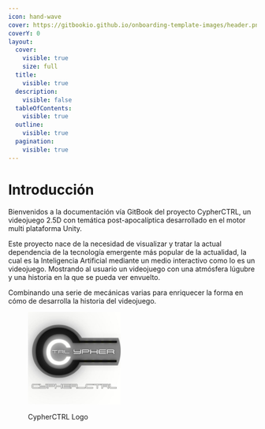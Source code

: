```yaml
---
icon: hand-wave
cover: https://gitbookio.github.io/onboarding-template-images/header.png
coverY: 0
layout:
  cover:
    visible: true
    size: full
  title:
    visible: true
  description:
    visible: false
  tableOfContents:
    visible: true
  outline:
    visible: true
  pagination:
    visible: true
---
```


# Introducción

Bienvenidos a la documentación vía GitBook del proyecto CypherCTRL, un videojuego 2.5D con temática post-apocalíptica desarrollado en el motor multi plataforma Unity.

Este proyecto nace de la necesidad de visualizar y tratar la actual dependencia de la tecnología emergente más popular de la actualidad, la cual es la Inteligencia Artificial mediante un medio interactivo como lo es un videojuego. Mostrando al usuario un videojuego con una atmósfera lúgubre y una historia en la que se pueda ver envuelto.

Combinando una serie de mecánicas varias para enriquecer la forma en cómo de desarrolla la historia del videojuego.&#x20;

<figure><img src=".gitbook/assets/Captura de pantalla 2025-05-07 130156.png" alt="" width="188"><figcaption><p>CypherCTRL Logo</p></figcaption></figure>
